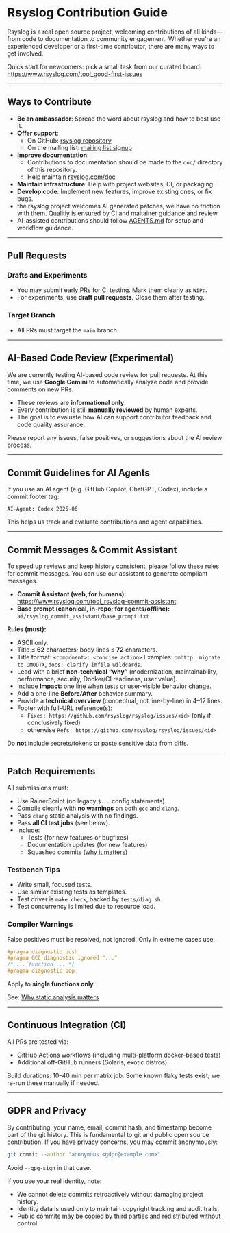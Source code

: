 # Rsyslog Contribution Guide

Rsyslog is a real open source project, welcoming contributions of all kinds—from code to documentation to community engagement. Whether you're an experienced developer or a first-time contributor, there are many ways to get involved.

Quick start for newcomers: pick a small task from our curated board:
https://www.rsyslog.com/tool_good-first-issues

---

## Ways to Contribute

- **Be an ambassador**: Spread the word about rsyslog and how to best use it.
- **Offer support**:
  - On GitHub: [rsyslog repository](https://github.com/rsyslog/rsyslog)
  - On the mailing list: [mailing list signup](http://lists.adiscon.net/mailman/listinfo/rsyslog)
- **Improve documentation**:
  - Contributions to documentation should be made to the `doc/` directory of this repository.
  - Help maintain [rsyslog.com/doc](http://rsyslog.com/doc)
- **Maintain infrastructure**: Help with project websites, CI, or packaging.
- **Develop code**: Implement new features, improve existing ones, or fix bugs.
- the rsyslog project welcomes AI generated patches, we have no friction with them. Qualitiy is ensured by CI and maitainer guidance and review.
- AI-assisted contributions should follow [AGENTS.md](AGENTS.md) for setup and workflow guidance.

---

## Pull Requests

### Drafts and Experiments
- You may submit early PRs for CI testing. Mark them clearly as `WiP:`.
- For experiments, use **draft pull requests**. Close them after testing.

### Target Branch
- All PRs must target the `main` branch.

---

## AI-Based Code Review (Experimental)

We are currently testing AI-based code review for pull requests. At this time, we use **Google Gemini** to automatically analyze code and provide comments on new PRs.

- These reviews are **informational only**.
- Every contribution is still **manually reviewed** by human experts.
- The goal is to evaluate how AI can support contributor feedback and code quality assurance.

Please report any issues, false positives, or suggestions about the AI review process.

---

## Commit Guidelines for AI Agents

If you use an AI agent (e.g. GitHub Copilot, ChatGPT, Codex), include a commit footer tag:

```
AI-Agent: Codex 2025-06
```

This helps us track and evaluate contributions and agent capabilities.

---

## Commit Messages & Commit Assistant

To speed up reviews and keep history consistent, please follow these rules for commit messages. You can use our assistant to generate compliant messages.

- **Commit Assistant (web, for humans):**
  https://www.rsyslog.com/tool_rsyslog-commit-assistant
- **Base prompt (canonical, in-repo; for agents/offline):**
  `ai/rsyslog_commit_assistant/base_prompt.txt`

**Rules (must):**
- ASCII only.
- Title ≤ **62** characters; body lines ≤ **72** characters.
- Title format: `<component>: <concise action>`
  Examples: `omhttp: migrate to OMODTX`, `docs: clarify imfile wildcards`.
- Lead with a brief **non-technical “why”** (modernization, maintainability, performance, security, Docker/CI readiness, user value).
- Include **Impact:** one line when tests or user-visible behavior change.
- Add a one-line **Before/After** behavior summary.
- Provide a **technical overview** (conceptual, not line-by-line) in 4–12 lines.
- Footer with full-URL reference(s):
  - `Fixes: https://github.com/rsyslog/rsyslog/issues/<id>` (only if conclusively fixed)
  - otherwise `Refs: https://github.com/rsyslog/rsyslog/issues/<id>`

Do **not** include secrets/tokens or paste sensitive data from diffs.

---

## Patch Requirements

All submissions must:

- Use RainerScript (no legacy `$...` config statements).
- Compile cleanly with **no warnings** on both `gcc` and `clang`.
- Pass `clang` static analysis with no findings.
- Pass **all CI test jobs** (see below).
- Include:
  - Tests (for new features or bugfixes)
  - Documentation updates (for new features)
  - Squashed commits ([why it matters](https://rainer.gerhards.net/2019/03/squash-your-pull-requests.html))

### Testbench Tips

- Write small, focused tests.
- Use similar existing tests as templates.
- Test driver is `make check`, backed by `tests/diag.sh`.
- Test concurrency is limited due to resource load.

### Compiler Warnings

False positives must be resolved, not ignored. Only in extreme cases use:

```c
#pragma diagnostic push
#pragma GCC diagnostic ignored "..."
/* ... function ... */
#pragma diagnostic pop
```

Apply to **single functions only**.

See: [Why static analysis matters](https://rainer.gerhards.net/2018/06/why-static-code-analysis.html)

---

## Continuous Integration (CI)

All PRs are tested via:
- GitHub Actions workflows (including multi-platform docker-based tests)
- Additional off-GitHub runners (Solaris, exotic distros)

Build durations: 10–40 min per matrix job.
Some known flaky tests exist; we re-run these manually if needed.

---

## GDPR and Privacy

By contributing, your name, email, commit hash, and timestamp become part of the git history.
This is fundamental to git and public open source contribution. If you have privacy concerns, you may commit anonymously:

```bash
git commit --author "anonymous <gdpr@example.com>"
```

Avoid `--gpg-sign` in that case.

If you use your real identity, note:
- We cannot delete commits retroactively without damaging project history.
- Identity data is used only to maintain copyright tracking and audit trails.
- Public commits may be copied by third parties and redistributed without control.

